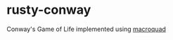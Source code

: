 # rusty-conway
Conway's Game of Life implemented using [macroquad](https://github.com/not-fl3/macroquad)

